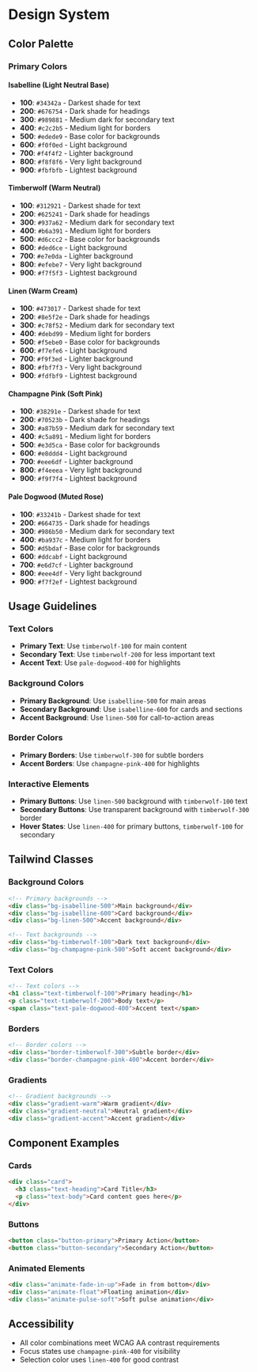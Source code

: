 # Design System

## Color Palette

### Primary Colors

#### Isabelline (Light Neutral Base)
- **100**: `#34342a` - Darkest shade for text
- **200**: `#676754` - Dark shade for headings
- **300**: `#989881` - Medium dark for secondary text
- **400**: `#c2c2b5` - Medium light for borders
- **500**: `#edede9` - Base color for backgrounds
- **600**: `#f0f0ed` - Light background
- **700**: `#f4f4f2` - Lighter background
- **800**: `#f8f8f6` - Very light background
- **900**: `#fbfbfb` - Lightest background

#### Timberwolf (Warm Neutral)
- **100**: `#312921` - Darkest shade for text
- **200**: `#625241` - Dark shade for headings
- **300**: `#937a62` - Medium dark for secondary text
- **400**: `#b6a391` - Medium light for borders
- **500**: `#d6ccc2` - Base color for backgrounds
- **600**: `#ded6ce` - Light background
- **700**: `#e7e0da` - Lighter background
- **800**: `#efebe7` - Very light background
- **900**: `#f7f5f3` - Lightest background

#### Linen (Warm Cream)
- **100**: `#473017` - Darkest shade for text
- **200**: `#8e5f2e` - Dark shade for headings
- **300**: `#c78f52` - Medium dark for secondary text
- **400**: `#debd99` - Medium light for borders
- **500**: `#f5ebe0` - Base color for backgrounds
- **600**: `#f7efe6` - Light background
- **700**: `#f9f3ed` - Lighter background
- **800**: `#fbf7f3` - Very light background
- **900**: `#fdfbf9` - Lightest background

#### Champagne Pink (Soft Pink)
- **100**: `#38291e` - Darkest shade for text
- **200**: `#70523b` - Dark shade for headings
- **300**: `#a87b59` - Medium dark for secondary text
- **400**: `#c5a891` - Medium light for borders
- **500**: `#e3d5ca` - Base color for backgrounds
- **600**: `#e8ddd4` - Light background
- **700**: `#eee6df` - Lighter background
- **800**: `#f4eeea` - Very light background
- **900**: `#f9f7f4` - Lightest background

#### Pale Dogwood (Muted Rose)
- **100**: `#33241b` - Darkest shade for text
- **200**: `#664735` - Dark shade for headings
- **300**: `#986b50` - Medium dark for secondary text
- **400**: `#ba937c` - Medium light for borders
- **500**: `#d5bdaf` - Base color for backgrounds
- **600**: `#ddcabf` - Light background
- **700**: `#e6d7cf` - Lighter background
- **800**: `#eee4df` - Very light background
- **900**: `#f7f2ef` - Lightest background

## Usage Guidelines

### Text Colors
- **Primary Text**: Use `timberwolf-100` for main content
- **Secondary Text**: Use `timberwolf-200` for less important text
- **Accent Text**: Use `pale-dogwood-400` for highlights

### Background Colors
- **Primary Background**: Use `isabelline-500` for main areas
- **Secondary Background**: Use `isabelline-600` for cards and sections
- **Accent Background**: Use `linen-500` for call-to-action areas

### Border Colors
- **Primary Borders**: Use `timberwolf-300` for subtle borders
- **Accent Borders**: Use `champagne-pink-400` for highlights

### Interactive Elements
- **Primary Buttons**: Use `linen-500` background with `timberwolf-100` text
- **Secondary Buttons**: Use transparent background with `timberwolf-300` border
- **Hover States**: Use `linen-400` for primary buttons, `timberwolf-100` for secondary

## Tailwind Classes

### Background Colors
```html
<!-- Primary backgrounds -->
<div class="bg-isabelline-500">Main background</div>
<div class="bg-isabelline-600">Card background</div>
<div class="bg-linen-500">Accent background</div>

<!-- Text backgrounds -->
<div class="bg-timberwolf-100">Dark text background</div>
<div class="bg-champagne-pink-500">Soft accent background</div>
```

### Text Colors
```html
<!-- Text colors -->
<h1 class="text-timberwolf-100">Primary heading</h1>
<p class="text-timberwolf-200">Body text</p>
<span class="text-pale-dogwood-400">Accent text</span>
```

### Borders
```html
<!-- Border colors -->
<div class="border-timberwolf-300">Subtle border</div>
<div class="border-champagne-pink-400">Accent border</div>
```

### Gradients
```html
<!-- Gradient backgrounds -->
<div class="gradient-warm">Warm gradient</div>
<div class="gradient-neutral">Neutral gradient</div>
<div class="gradient-accent">Accent gradient</div>
```

## Component Examples

### Cards
```html
<div class="card">
  <h3 class="text-heading">Card Title</h3>
  <p class="text-body">Card content goes here</p>
</div>
```

### Buttons
```html
<button class="button-primary">Primary Action</button>
<button class="button-secondary">Secondary Action</button>
```

### Animated Elements
```html
<div class="animate-fade-in-up">Fade in from bottom</div>
<div class="animate-float">Floating animation</div>
<div class="animate-pulse-soft">Soft pulse animation</div>
```

## Accessibility

- All color combinations meet WCAG AA contrast requirements
- Focus states use `champagne-pink-400` for visibility
- Selection color uses `linen-400` for good contrast 
